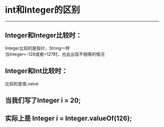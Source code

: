 # int和Integer的区别
---
## Integer和Integer比较时：
Integer比较的是指针，String一样\
当Integer<-128或者>127时，也会出现不相等的情况

## Integer和Int比较时：
比较的是值,value

## 当我们写了Integer i = 20;
## 实际上是 Integer i = Integer.valueOf(126);

